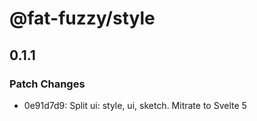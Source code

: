 # @fat-fuzzy/style

## 0.1.1

### Patch Changes

- 0e91d7d9: Split ui: style, ui, sketch. Mitrate to Svelte 5

